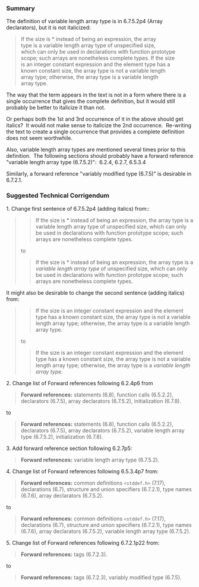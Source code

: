 ### Summary

The definition of variable length array type is in 6.7.5.2p4 (Array
declarators), but it is not italicized:

> If the size is \* instead of being an expression, the array  
> type is a variable length array type of unspecified size,  
> which can only be used in declarations with function prototype  
> scope; such arrays are nonetheless complete types. If the size  
> is an integer constant expression and the element type has a  
> known constant size, the array type is not a variable length  
> array type; otherwise, the array type is a variable length  
> array type.

The way that the term appears in the text is not in a form where there is a
single occurrence that gives the complete definition, but it would still
probably be better to italicize it than not.

Or perhaps both the 1st and 3rd occurrence of it in the above should get
italics?  It would not make sense to italicize the 2nd occurrence.  Re-writing
the text to create a single occurrence that provides a complete definition does
not seem worthwhile.

Also, variable length array types are mentioned several times prior to this
definition.  The following sections should probably have a forward reference
"variable length array type (6.7.5.2)":  6.2.4, 6.2.7, 6.5.3.4

Similarly, a forward reference "variably modified type (6.7.5)" is desirable in 
6.7.2.1.

### Suggested Technical Corrigendum

1\. Change first sentence of 6.7.5.2p4 (adding italics) from::

> > If the size is \* instead of being an expression, the array type is a variable
> > length array type of unspecified size, which can only be used in declarations
> > with function prototype scope; such arrays are nonetheless complete types.
>
> to
>
> > If the size is \* instead of being an expression, the array type is a *variable
> > length array type* of unspecified size, which can only be used in declarations
> > with function prototype scope; such arrays are nonetheless complete types.

It might also be desirable to change the second sentence (adding italics) from:

> > If the size is an integer constant expression and the element type has a known
> > constant size, the array type is not a variable length array type; otherwise,
> > the array type is a variable length array type.
>
> to
>
> > If the size is an integer constant expression and the element type has a known
> > constant size, the array type is not a variable length array type; otherwise,
> > the array type is a *variable length array type.*

2\. Change list of Forward references following 6.2.4p6 from

> **Forward references:** statements (6.8), function calls (6.5.2.2), declarators
> (6.7.5), array declarators (6.7.5.2), initialization (6.7.8).

to

> **Forward references:** statements (6.8), function calls (6.5.2.2), declarators
> (6.7.5), array declarators (6.7.5.2), variable length array type (6.7.5.2),
> initialization (6.7.8).

3\. Add forward reference section following 6.2.7p5:

> **Forward references:** variable length array type (6.7.5.2).

4\. Change list of Forward references following 6.5.3.4p7 from:

> **Forward references:** common definitions `<stddef.h>` (7.17), declarations
> (6.7), structure and union specifiers (6.7.2.1), type names (6.7.6), array
> declarators (6.7.5.2).

to

> **Forward references:** common definitions `<stddef.h>` (7.17), declarations
> (6.7), structure and union specifiers (6.7.2.1), type names (6.7.6), array
> declarators (6.7.5.2), variable length array type (6.7.5.2).

5\. Change list of Forward references following 6.7.2.1p22 from:

> **Forward references:** tags (6.7.2.3).

to

> **Forward references:** tags (6.7.2.3), variably modified type (6.7.5).
